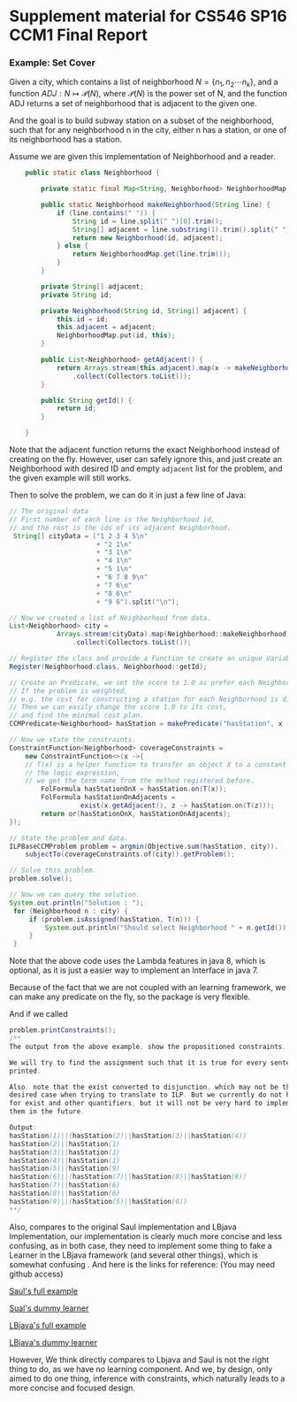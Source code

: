 Supplement material for CS546 SP16 CCM1 Final Report 
=========

### Example: Set Cover

Given a city, which contains a list of neighborhood $N = \{n_1,n_2 \cdots n_k\}$, and a function $ADJ : N \mapsto \mathcal P (N)$, where $\mathcal P (N)$ is the power set of N, and the function ADJ returns a set of neighborhood that is adjacent to the given one.

And the goal is to build subway station on a subset of the neighborhood, such that for any neighborhood n in the city, either n has a station, or one of its neighborhood has a station. 


Assume we are given this implementation of Neighborhood and a reader. 
```java
    public static class Neighborhood {

        private static final Map<String, Neighborhood> NeighborhoodMap = new HashMap<>();

        public static Neighborhood makeNeighborhood(String line) {
            if (line.contains(" ")) {
                String id = line.split(" ")[0].trim();
                String[] adjacent = line.substring(1).trim().split(" ");
                return new Neighborhood(id, adjacent);
            } else {
                return NeighborhoodMap.get(line.trim());
            }
        }

        private String[] adjacent;
        private String id;

        private Neighborhood(String id, String[] adjacent) {
            this.id = id;
            this.adjacent = adjacent;
            NeighborhoodMap.put(id, this);
        }

        public List<Neighborhood> getAdjacent() {
            return Arrays.stream(this.adjacent).map(x -> makeNeighborhood(x))
                .collect(Collectors.toList());
        }

        public String getId() {
            return id;
        }

    }
```

Note that the adjacent function returns the exact Neighborhood instead of creating on the fly. However, user can safely ignore this, and just create an Neighborhood with desired ID and empty `adjacent` list for the problem, and the given example will still works.

Then to solve the problem, we can do it in just a few line of Java:

```java
// The original data
// First number of each line is the Neighborhood id, 
// and the rest is the ids of its adjacent Neighborhood.
 String[] cityData = ("1 2 3 4 5\n"
                      + "2 1\n"
                      + "3 1\n"
                      + "4 1\n"
                      + "5 1\n"
                      + "6 7 8 9\n"
                      + "7 6\n"
                      + "8 6\n"
                      + "9 6").split("\n");

// Now we created a list of Neighborhood from data.
List<Neighborhood> city =
            Arrays.stream(cityData).map(Neighborhood::makeNeighborhood)
                .collect(Collectors.toList());

// Register the class and provide a Function to create an unique Variable name in ILP.
Register(Neighborhood.class, Neighborhood::getId);

// Create an Predicate, we set the score to 1.0 as prefer each Neighborhood equally.
// If the problem is weighted, 
// e.g. the cost for constructing a station for each Neighborhood is different,
// Then we can easily change the score 1.0 to its cost, 
// and find the minimal cost plan.
CCMPredicate<Neighborhood> hasStation = makePredicate("hasStation", x -> 1.0);

// Now we state the constraints.
ConstraintFunction<Neighborhood> coverageConstraints =
    new ConstraintFunction<>(x ->{
    // T(x) is a helper function to transfer an object X to a constant term in 
    // the logic expression,
    // we get the term name from the method registered before.
        FolFormula hasStationOnX = hasStation.on(T(x));
        FolFormula hasStationOnAdjacents =
                  exist(x.getAdjacent(), z -> hasStation.on(T(z)));
        return or(hasStationOnX, hasStationOnAdjacents);
});

// State the problem and data.
ILPBaseCCMProblem problem = argmin(Objective.sum(hasStation, city)).
    subjectTo(coverageConstraints.of(city)).getProblem();

// Solve this problem.
problem.solve();

// Now we can query the solution.
System.out.println("Solution : ");
 for (Neighborhood n : city) {
     if (problem.isAssigned(hasStation, T(n))) {
         System.out.println("Should select Neighborhood " + n.getId());
     }
 }

```

Note that the above code uses the Lambda features in java 8, which is optional, as it is just a easier way to implement an Interface in java 7.

Because of the fact that we are not coupled with an learning framework, we can make any predicate on the fly, so the package is very flexible.

And if we called 
```java
problem.printConstraints();
/**
The output from the above example, show the propositioned constraints.

We will try to find the assignment such that it is true for every sentences it 
printed.

Also, note that the exist converted to disjunction, which may not be the 
desired case when trying to translate to ILP. But we currently do not have IR 
for exist and other quantifiers, but it will not be very hard to implement 
them in the future.

Output:
hasStation(1)||(hasStation(2)||hasStation(3)||hasStation(4))
hasStation(2)||hasStation(1)
hasStation(3)||hasStation(1)
hasStation(4)||hasStation(1)
hasStation(5)||hasStation(9)
hasStation(6)||(hasStation(7)||hasStation(8)||hasStation(9))
hasStation(7)||hasStation(6)
hasStation(8)||hasStation(6)
hasStation(9)||(hasStation(5)||hasStation(6))
**/
```


Also, compares to the original Saul implementation and LBjava Implementation, our implementation is clearly much more concise and less confusing, as in both case, they need to implement some thing to fake a Learner in the LBjava framework (and several other things), which is somewhat confusing . And here is the links for reference: (You may need github access)


[Saul's full example](https://github.com/IllinoisCogComp/saul/tree/master/saul-examples/src/main/scala/edu/illinois/cs/cogcomp/saulexamples/setcover)

[Sual's dummy learner](https://raw.githubusercontent.com/IllinoisCogComp/saul/master/saul-examples/src/main/scala/edu/illinois/cs/cogcomp/saulexamples/setcover/ContainsStation.scala?token=ACsXGO6vcYHqdN8jymNTM9cKx2Gjd3hdks5XQVq2wA%3D%3D)

[LBjava's full example](https://github.com/IllinoisCogComp/lbjava/tree/master/lbjava-examples/src/main/java/edu/illinois/cs/cogcomp/lbjava/examples/setCover
)

[LBjava's dummy learner](https://raw.githubusercontent.com/IllinoisCogComp/lbjava/master/lbjava-examples/src/main/java/edu/illinois/cs/cogcomp/lbjava/examples/setCover/ContainsStation.java)

However, We think directly compares to Lbjava and Saul is not the right thing to do, as we have no learning component. And we, by design, only aimed to do one thing, inference with constraints, which naturally leads to a more concise and focused design. 

